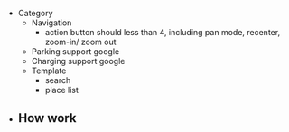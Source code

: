 - Category
	- Navigation
		- action button should less than 4, including pan mode, recenter, zoom-in/ zoom out
	- Parking support google
	- Charging support google
	- Template
		- search
		- place list
- How work
	-